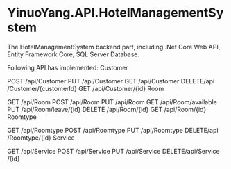 # YinuoYang.API.HotelManagementSystem
The HotelManagementSystem backend part, including .Net Core Web API, Entity Framework Core, SQL Server Database.





Following API has implemented:
Customer

POST
​/api​/Customer
PUT
​/api​/Customer
GET
​/api​/Customer
DELETE
​/api​/Customer​/{customerId}
GET
​/api​/Customer​/{id}
Room

GET
​/api​/Room
POST
​/api​/Room
PUT
​/api​/Room
GET
​/api​/Room​/available
PUT
​/api​/Room​/leave​/{id}
DELETE
​/api​/Room​/{id}
GET
​/api​/Room​/{id}
Roomtype

GET
​/api​/Roomtype
POST
​/api​/Roomtype
PUT
​/api​/Roomtype
DELETE
​/api​/Roomtype​/{id}
Service

GET
​/api​/Service
POST
​/api​/Service
PUT
​/api​/Service
DELETE
​/api​/Service​/{id}
